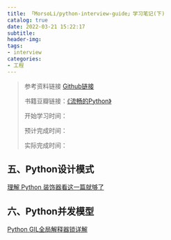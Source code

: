 ```yaml
---
title: 「MorsoLi/python-interview-guide」学习笔记(下)
catalog: true
date: 2022-03-21 15:22:17
subtitle:
header-img:
tags:
- interview
categories:
- 工程
---
```


> 参考资料链接 [Github链接](https://github.com/MorsoLi/python-interview-guide#wsgi-uwsgi-uwsgi-%E5%8C%BA%E5%88%AB)
> 
> 书籍豆瓣链接：[《流畅的Python》](https://book.douban.com/subject/27028517/)
> 
> 开始学习时间：
> 
> 预计完成时间：
> 
> 实际完成时间：


## 五、Python设计模式
[理解 Python 装饰器看这一篇就够了](https://foofish.net/python-decorator.html)

## 六、Python并发模型
[Python GIL全局解释器锁详解](http://c.biancheng.net/view/5537.html)